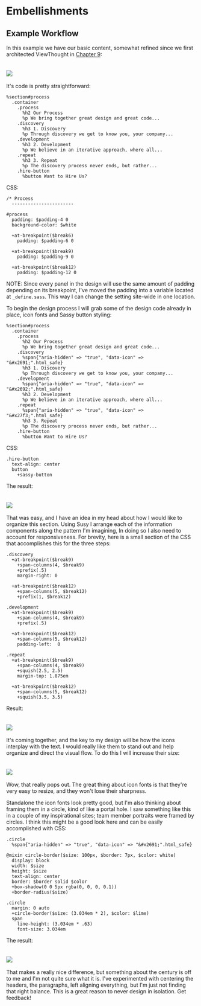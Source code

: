 Embellishments
==============



Example Workflow
----------------

In this example we have our basic content, somewhat refined since we first architected ViewThought in [Chapter 9][]:
<br>
<br>
<br>
![][Design 1]
<br>
<br>
It's code is pretty straightforward:

    %section#process
      .container
        .process
          %h2 Our Process
          %p We bring together great design and great code...
        .discovery
          %h3 1. Discovery
          %p Through discovery we get to know you, your company...
        .development
          %h3 2. Development
          %p We believe in an iterative approach, where all...
        .repeat
          %h3 3. Repeat
          %p The discovery process never ends, but rather...
        .hire-button
          %button Want to Hire Us?

CSS:

    /* Process
      -----------------------

    #process
      padding: $padding-4 0
      background-color: $white

      +at-breakpoint($break6)
        padding: $padding-6 0

      +at-breakpoint($break9)
        padding: $padding-9 0

      +at-breakpoint($break12)
        padding: $padding-12 0

NOTE: Since every panel in the design will use the same amount of padding depending on its breakpoint, I've moved the padding into a variable located at `_define.sass`. This way I can change the setting site-wide in one location.

To begin the design process I will grab some of the design code already in place, icon fonts and Sassy button styling:

    %section#process
      .container
        .process
          %h2 Our Process
          %p We bring together great design and great code...
        .discovery
          %span{"aria-hidden" => "true", "data-icon" => "&#x2691;".html_safe}
          %h3 1. Discovery
          %p Through discovery we get to know you, your company...
        .development
          %span{"aria-hidden" => "true", "data-icon" => "&#x2692;".html_safe}
          %h3 2. Development
          %p We believe in an iterative approach, where all...
        .repeat
          %span{"aria-hidden" => "true", "data-icon" => "&#x27f3;".html_safe}
          %h3 3. Repeat
          %p The discovery process never ends, but rather...
        .hire-button
          %button Want to Hire Us?

CSS:

    .hire-button
      text-align: center
      button
        +sassy-button

The result:
<br>
<br>
<br>
![][Design 2]
<br>
<br>
That was easy, and I have an idea in my head about how I would like to organize this section. Using Susy I arrange each of the information components along the pattern I'm imagining, In doing so I also need to account for responsiveness. For brevity, here is a small section of the CSS that accomplishes this for the three steps:

    .discovery
      +at-breakpoint($break9)
        +span-columns(4, $break9)
        +prefix(.5)
        margin-right: 0

      +at-breakpoint($break12)
        +span-columns(5, $break12)
        +prefix(1, $break12)

    .development
      +at-breakpoint($break9)
        +span-columns(4, $break9)
        +prefix(.5)

      +at-breakpoint($break12)
        +span-columns(5, $break12)
        padding-left:  0

    .repeat
      +at-breakpoint($break9)
        +span-columns(4, $break9)
        +squish(2.5, 2.5)
        margin-top: 1.875em

      +at-breakpoint($break12)
        +span-columns(5, $break12)
        +squish(3.5, 3.5)

Result:
<br>
<br>
<br>
![][Design 3]
<br>
<br>
It's coming together, and the key to my design will be how the icons interplay with the text. I would really like them to stand out and help organize and direct the visual flow. To do this I will increase their size:
<br>
<br>
<br>
![][Design 4]
<br>
<br>
Wow, that really pops out. The great thing about icon fonts is that they're very easy to resize, and they won't lose their sharpness.

Standalone the icon fonts look pretty good, but I'm also thinking about framing them in a circle, kind of like a portal hole. I saw something like this in a couple of my inspirational sites; team member portraits were framed by circles. I think this might be a good look here and can be easily accomplished with CSS:

    .circle
      %span{"aria-hidden" => "true", "data-icon" => "&#x2691;".html_safe}

    @mixin circle-border($size: 100px, $border: 7px, $color: white)
      display: block
      width: $size
      height: $size
      text-align: center
      border: $border solid $color
      +box-shadow(0 0 5px rgba(0, 0, 0, 0.1))
      +border-radius($size)

    .circle
      margin: 0 auto
      +circle-border($size: (3.034em * 2), $color: $lime)
      span
        line-height: (3.034em * .63)
        font-size: 3.034em

The result:
<br>
<br>
<br>
![][Design 5]
<br>
<br>
That makes a really nice difference, but something about the century is off to me and I'm not quite sure what it is. I've experimented with centering the headers, the paragraphs, left aligning everything, but I'm just not finding that right balance. This is a great reason to never design in isolation. Get feedback!

[Chapter 9]:            https://github.com/maxxiimo/the-front-end-manifesto/blob/master/chp9-information-architecting.md#information-architecting

[Design 1]:             http://www.chrismaxwell.com/manifesto/chp-13/design-1.png
[Design 2]:             http://www.chrismaxwell.com/manifesto/chp-13/design-2.png
[Design 3]:             http://www.chrismaxwell.com/manifesto/chp-13/design-3.png
[Design 4]:             http://www.chrismaxwell.com/manifesto/chp-13/design-4.png
[Design 5]:             http://www.chrismaxwell.com/manifesto/chp-13/design-5.png
